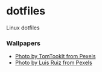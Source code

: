 # dotfiles

Linux dotfiles

### Wallpapers

* [Photo by TomTookIt from Pexels](https://www.pexels.com/photo/snow-covered-mountain-facing-body-of-water-under-heavy-clouds-3538721/)
* [Photo by Luis Ruiz from Pexels](https://www.pexels.com/photo/photo-of-grey-mountain-991422/)
